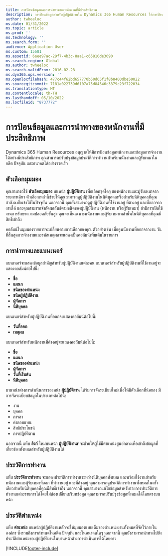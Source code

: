 ```yaml
---
title: การป้อนข้อมูลและการนำทางของพนักงานที่มีประสิทธิภาพ
description: การป้อนข้อมูลสำหรับผู้ปฏิบัติงานใน Dynamics 365 Human Resources ให้การป้อนข้อมูลด่วนสำหรับพนักงานทั้งหมดในอดีต ปัจจุบัน หรืออนาคต
author: twheeloc
ms.date: 01/31/2022
ms.topic: article
ms.prod: ''
ms.technology: ''
ms.search.form: ''
audience: Application User
ms.custom: 15681
ms.assetid: 6aee97ac-29f7-4b3c-8aa1-c65810de3090
ms.search.region: Global
ms.author: twheeloc
ms.search.validFrom: 2016-02-28
ms.dyn365.ops.version: ''
ms.openlocfilehash: 477c44f62bd657770b50d65f1f8b8400dbe50022
ms.sourcegitcommit: 7181a022739d6107a75d84546c3379c23f722034
ms.translationtype: HT
ms.contentlocale: th-TH
ms.lasthandoff: 05/10/2022
ms.locfileid: "8737772"
---
```

# <a name="streamlined-employee-navigation-and-entry"></a>การป้อนข้อมูลและการนำทางของพนักงานที่มีประสิทธิภาพ

Dynamics 365 Human Resources อนุญาตให้มีการป้อนข้อมูลพนักงานและข้อมูลการจ้างงานได้อย่างมีประสิทธิภาพ คุณสามารถปรับปรุงข้อมูลประวัติการทำงานสำหรับพนักงานและผู้รับเหมาในอดีต ปัจจุบัน และอนาคตได้อย่างรวดเร็ว

## <a name="view-options"></a>ตัวเลือกมุมมอง

คุณสามารถใช้ **ตัวเลือกมุมมอง** บนหน้า **ผู้ปฏิบัติงาน** เพื่อเลือกชุดใดๆ ของพนักงานและผู้รับเหมาจากรายการเดียว ตัวเลือกเหล่านี้ช่วยให้คุณสามารถดูผู้ปฏิบัติงานในนิติบุคคลหรือสำหรับนิติบุคคลที่คุณกำลังลงชื่อเข้าใช้ในปัจจุบัน นอกจากนี้ คุณยังสามารถดูผู้ปฏิบัติงานที่ใช้งานอยู่ ที่ค้างอยู่ และที่ออกจากงานได้ และคุณสามารถจำกัดผลลัพธ์ตามชนิดของผู้ปฏิบัติงาน (พนักงาน หรือผู้รับเหมา) ถ้ามีการเปิดใช้งานการรักษาความปลอดภัยขั้นสูง คุณจะเห็นเฉพาะพนักงานและผู้รับเหมาเหล่านั้นในนิติบุคคลที่คุณมีสิทธิ์เข้าถึง

คอลัมน์ในมุมมองรายการจะเปลี่ยนตามการเลือกของคุณ ตัวอย่างเช่น เมื่อดูพนักงานที่ออกจากงาน วันที่สิ้นสุดการจ้างงานและรหัสเหตุผลจะแสดงเป็นคอลัมน์เพิ่มเติมในรายการ 

## <a name="navigation-and-banner"></a>การนำทางและแบนเนอร์

แบนเนอร์จะแสดงข้อมูลสำคัญสำหรับผู้ปฏิบัติงานแต่ละคน แบนเนอร์สำหรับผู้ปฏิบัติงานที่ใช้งานอยู่จะแสดงคอลัมน์ต่อไปนี้:

- **ชื่อ**
- **แผนก**
- **ชนิดของตำแหน่ง**
- **ชนิดผู้ปฏิบัติงาน**
- **ผู้จัดการ**
- **นิติบุคคล**

แบนเนอร์สำหรับผู้ปฏิบัติงานที่ออกจะแสดงคอลัมน์ต่อไปนี้:

- **วันที่ออก**
- **เหตุผล**

แบนเนอร์สำหรับพนักงานที่ค้างอยู่จะแสดงคอลัมน์ต่อไปนี้:

- **ชื่อ**
- **แผนก**
- **ชนิดของตำแหน่ง**
- **ผู้จัดการ**
- **วันที่เริ่มต้น**
- **นิติบุคคล**

บานหน้าต่างการดำเนินการของหน้า **ผู้ปฏิบัติงาน** ได้รับการจัดระเบียบใหม่เพื่อให้มีตัวเลือกที่น้อยลง มีการจัดระเบียบข้อมูลในประเภทต่อไปนี้: 

- งาน
- บุคคล
- การลา
- ค่าตอบแทน
- สิทธิประโยชน์
- การปฏิบัติตาม

นอกจากนี้ แท็บ **ลิงก์** ใหม่บนหน้า **ผู้ปฏิบัติงานr** จะช่วยให้ผู้ใช้มีตำแหน่งศูนย์กลางเพื่อเข้าถึงข้อมูลที่เกี่ยวข้องทั้งหมดสำหรับผู้ปฏิบัติงานได้


## <a name="work-history"></a>ประวัติการทำงาน

แท็บ **ประวัติการทำงาน** จะแสดงประวัติการทำงานระหว่างนิติบุคคลทั้งหมด และพร้อมใช้งานสำหรับพนักงานและผู้รับเหมาที่ออก ที่ทำงานอยู่ และที่ค้างอยู่ คุณสามารถดูประวัติการทำงานทั้งหมดในครั้งเดียวสำหรับนิติบุคคลที่คุณมีสิทธิ์เข้าถึง นอกจากนี้ คุณสามารถแก้ไขข้อมูลสำหรับรายการประวัติการทำงานแต่ละรายการได้โดยไม่ต้องเปลี่ยนบริบทข้อมูล คุณสามารถปรับปรุงข้อมูลทั้งหมดได้โดยตรงบนหน้า 


## <a name="position-history"></a>ประวัติตำแหน่ง

แท็บ **ตำแหน่ง** บนหน้าผู้ปฏิบัติงานหลักจะให้มุมมองแบบเต็มของตำแหน่งงานทั้งหมดที่จัดไว้ภายในองค์กร ซึ่งรวมถึงการกำหนดในอดีต ปัจจุบัน และในอนาคตใดๆ นอกจากนี้ คุณยังสามารถนำทางไปยังประวัติตำแหน่งของผู้ปฏิบัติงานในบานหน้าต่างการดำเนินการได้โดยตรง


[!INCLUDE[footer-include](../includes/footer-banner.md)]
